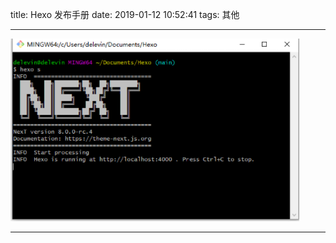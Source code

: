 title: Hexo 发布手册
date: 2019-01-12 10:52:41
tags: 其他

---

![image-20220211214358741](Untitled.assets/image-20220211214358741.png)







---

